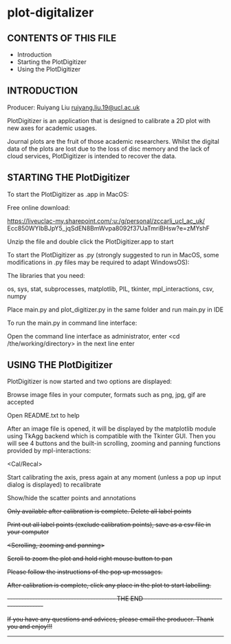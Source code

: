 # plot-digitalizer


CONTENTS OF THIS FILE
---------------------

 * Introduction
 * Starting the PlotDigitizer
 * Using the PlotDigitizer


INTRODUCTION
------------

Producer: Ruiyang Liu <ruiyang.liu.19@ucl.ac.uk>

PlotDigitizer is an application that is designed to calibrate a 2D plot with new axes for academic usages.

Journal plots are the fruit of those academic researchers. Whilst the digital data of the plots are lost due to the loss of disc memory and the lack of cloud services, PlotDigitizer is intended to recover the data.


STARTING THE PlotDigitizer
--------------------------

To start the PlotDigitizer as .app in MacOS: 

   Free online download: 
   
   https://liveuclac-my.sharepoint.com/:u:/g/personal/zccarli_ucl_ac_uk/
   Ecc850WYIbBJpY5_jqSdEN8BmWvpa8092f37UaTmriBHsw?e=zMYshF

   Unzip the file and double click the PlotDigitizer.app to start

To start the PlotDigitizer as .py (strongly suggested to run in MacOS, some modifications in .py files may be required to adapt WindowsOS): 

   The libraries that you need:

   os, sys, stat, subprocesses, matplotlib, PIL, tkinter, mpl_interactions, csv, numpy

   Place main.py and plot_digitizer.py in the same folder and run main.py in IDE

To run the main.py in command line interface:

   Open the command line interface as administrator, enter <cd /the/working/directory>
   in the next line enter <python main.py>


USING THE PlotDigitizer
-----------------------

PlotDigitizer is now started and two options are displayed:

   <OPEN> 

   Browse image files in your computer, formats such as png, jpg, gif are accepted

   <README> 
   
   Open README.txt to help

After an image file is opened, it will be displayed by the matplotlib module using TkAgg backend which is compatible with the Tkinter GUI. Then you will see 4 buttons and the
built-in scrolling, zooming and panning functions provided by mpl-interactions:

   <Cal/Recal> 
    
   Start calibrating the axis, press again at any moment (unless a pop up input
   dialog is displayed) to recalibrate

   <Show>

   Show/hide the scatter points and annotations

   <Del>

   Only available after calibration is complete. Delete all label points

   <Save>

   Print out all label points (exclude calibration points), save as a csv file in your
   computer

   <Scrolling, zooming and panning> 

   Scroll to zoom the plot and hold right mouse button to pan


Please follow the instructions of the pop up messages.

After calibration is complete, click any place in the plot to start labelling. 



--------------------------------------- THE END -----------------------------------------

If you have any questions and advices, please email the producer. Thank you and enjoy!!!

-----------------------------------------------------------------------------------------
